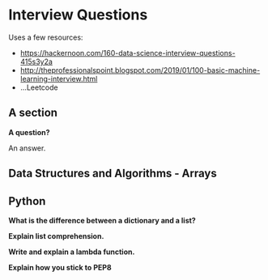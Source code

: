 # Interview Questions
Uses a few resources:
* https://hackernoon.com/160-data-science-interview-questions-415s3y2a
* http://theprofessionalspoint.blogspot.com/2019/01/100-basic-machine-learning-interview.html
* ...Leetcode

## A section

**A question?**

An answer.

## Data Structures and Algorithms - Arrays

## Python

**What is the difference between a dictionary and a list?**

**Explain list comprehension.**

**Write and explain a lambda function.**

**Explain how you stick to PEP8**
